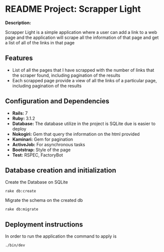 # README Project: Scrapper Light

**Description:**

Scrapper Light is a simple application where a user can add a link to a web page and the application will scrape all the information of that page and get a list of all of the links in that page

## Features
* List of all the pages that I have scrapped with the number of links that the scraper found, including pagination of the results
* Each scrapped page provide a view of all the links of a particular page, including pagination of the results

## Configuration and Dependencies
* **Rails:** 7
* **Ruby:** 3.1.2
* **Database:** The database utilize in the project is SQLite due is easier to deploy
* **Nokogiri:** Gem that query the information on the html provided
* **Kaminari:** Gem for pagination
* **ActiveJob:** For asynchronous tasks
* **Bootstrap:** Style of the page
* **Test:** RSPEC, FactoryBot

## Database creation and initialization
Create the Database on SQLite
```
rake db:create
```

Migrate the schema on the created db
```
rake db:migrate
```

##  Deployment instructions
In order to run the application the command to apply is
```
./bin/dev
```


